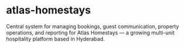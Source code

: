 # atlas-homestays
Central system for managing bookings, guest communication, property operations, and reporting for Atlas Homestays — a growing multi-unit hospitality platform based in Hyderabad.
